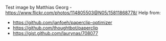Test image by Matthias Georg - https://www.flickr.com/photos/114805503@N05/15811868778/ 
Help from:
* https://github.com/janfoeh/paperclip-optimizer
* https://github.com/thoughtbot/paperclip
* https://gist.github.com/laurynas/708077

